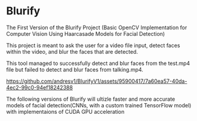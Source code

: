 # Blurify

The First Version of the Blurify Project (Basic OpenCV Implementation for Computer Vision Using Haarcasade Models for Facial Detection)

This project is meant to ask the user for a video file input, detect faces within the video, and blur the faces that are detected.

This tool managed to successfully detect and blur faces from the test.mp4 file but failed to detect and blur faces from talking.mp4.

https://github.com/andresv1/BlurifyV1/assets/95900417/7a60ea57-40da-4ec2-99c0-94ef18242388

The following versions of Blurify will ultizle faster and more accurate models of facial detection(CNNs, with a custom trained TensorFlow model) with implementaions of CUDA GPU acceleration

